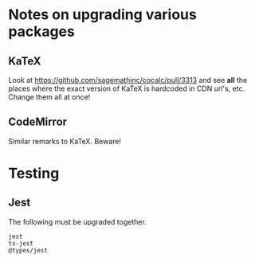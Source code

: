 # Notes on upgrading various packages

## KaTeX

Look at https://github.com/sagemathinc/cocalc/pull/3313 and see **all** the places where the exact version of KaTeX is hardcoded in CDN url's, etc.  Change them all at once!

## CodeMirror

Similar remarks to KaTeX.  Beware!

# Testing

## Jest
The following must be upgraded together.
```
jest
ts-jest
@types/jest
```